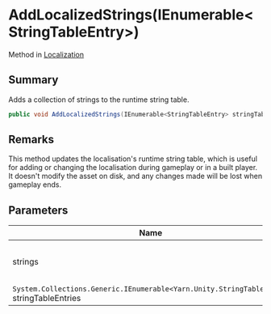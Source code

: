 # AddLocalizedStrings(IEnumerable\<StringTableEntry>)

Method in [Localization](./)

## Summary

Adds a collection of strings to the runtime string table.

```csharp
public void AddLocalizedStrings(IEnumerable<StringTableEntry> stringTableEntries)
```

## Remarks

This method updates the localisation's runtime string table, which is useful for adding or changing the localisation during gameplay or in a built player. It doesn't modify the asset on disk, and any changes made will be lost when gameplay ends.

## Parameters

| Name                                                                                     | Description                                                                           |
| ---------------------------------------------------------------------------------------- | ------------------------------------------------------------------------------------- |
| strings                                                                                  | The collection of [StringTableEntry](../yarn.unity.stringtableentry/) objects to add. |
| `System.Collections.Generic.IEnumerable<Yarn.Unity.StringTableEntry>` stringTableEntries |                                                                                       |
